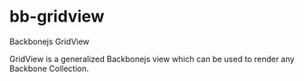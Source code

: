 bb-gridview
===========

Backbonejs GridView

GridView is a generalized Backbonejs view which can be used to render any Backbone Collection.
